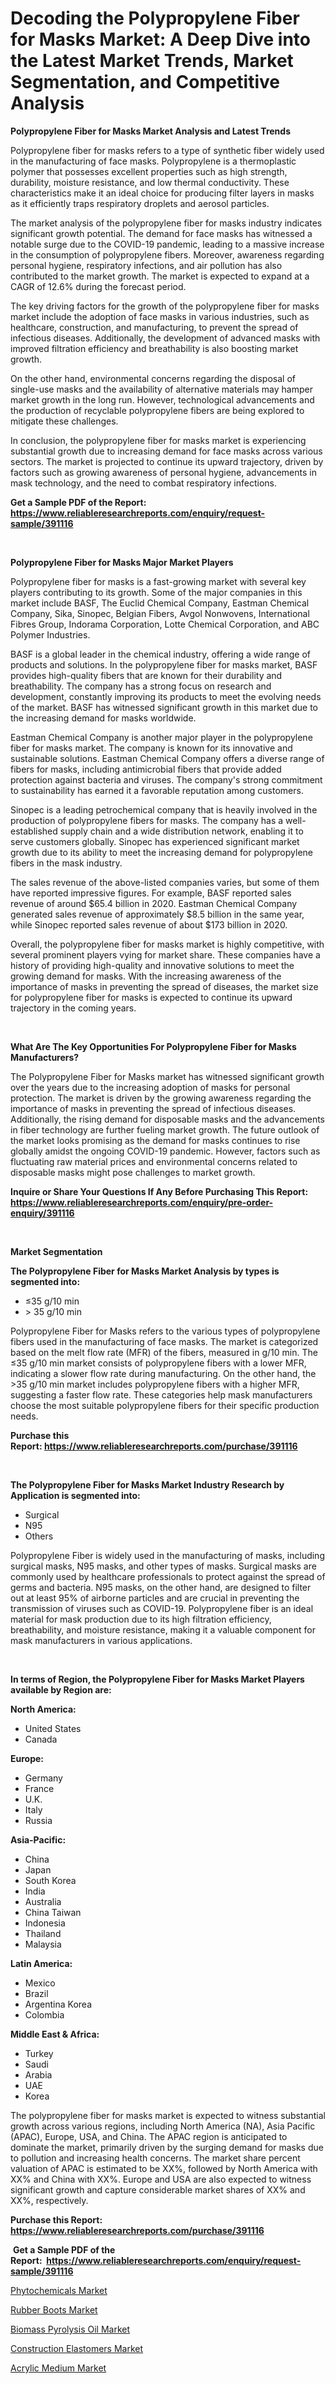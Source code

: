 <p><h1>Decoding the Polypropylene Fiber for Masks Market: A Deep Dive into the Latest Market Trends, Market Segmentation, and Competitive Analysis</h1></p><p><strong>Polypropylene Fiber for Masks Market Analysis and Latest Trends</strong></p>
<p><p>Polypropylene fiber for masks refers to a type of synthetic fiber widely used in the manufacturing of face masks. Polypropylene is a thermoplastic polymer that possesses excellent properties such as high strength, durability, moisture resistance, and low thermal conductivity. These characteristics make it an ideal choice for producing filter layers in masks as it efficiently traps respiratory droplets and aerosol particles.</p><p>The market analysis of the polypropylene fiber for masks industry indicates significant growth potential. The demand for face masks has witnessed a notable surge due to the COVID-19 pandemic, leading to a massive increase in the consumption of polypropylene fibers. Moreover, awareness regarding personal hygiene, respiratory infections, and air pollution has also contributed to the market growth. The market is expected to expand at a CAGR of 12.6% during the forecast period.</p><p>The key driving factors for the growth of the polypropylene fiber for masks market include the adoption of face masks in various industries, such as healthcare, construction, and manufacturing, to prevent the spread of infectious diseases. Additionally, the development of advanced masks with improved filtration efficiency and breathability is also boosting market growth.</p><p>On the other hand, environmental concerns regarding the disposal of single-use masks and the availability of alternative materials may hamper market growth in the long run. However, technological advancements and the production of recyclable polypropylene fibers are being explored to mitigate these challenges.</p><p>In conclusion, the polypropylene fiber for masks market is experiencing substantial growth due to increasing demand for face masks across various sectors. The market is projected to continue its upward trajectory, driven by factors such as growing awareness of personal hygiene, advancements in mask technology, and the need to combat respiratory infections.</p></p>
<p><strong>Get a Sample PDF of the Report:&nbsp; <a href="https://www.reliableresearchreports.com/enquiry/request-sample/391116">https://www.reliableresearchreports.com/enquiry/request-sample/391116</a></strong></p>
<p>&nbsp;</p>
<p><strong>Polypropylene Fiber for Masks Major Market Players</strong></p>
<p><p>Polypropylene fiber for masks is a fast-growing market with several key players contributing to its growth. Some of the major companies in this market include BASF, The Euclid Chemical Company, Eastman Chemical Company, Sika, Sinopec, Belgian Fibers, Avgol Nonwovens, International Fibres Group, Indorama Corporation, Lotte Chemical Corporation, and ABC Polymer Industries.</p><p>BASF is a global leader in the chemical industry, offering a wide range of products and solutions. In the polypropylene fiber for masks market, BASF provides high-quality fibers that are known for their durability and breathability. The company has a strong focus on research and development, constantly improving its products to meet the evolving needs of the market. BASF has witnessed significant growth in this market due to the increasing demand for masks worldwide.</p><p>Eastman Chemical Company is another major player in the polypropylene fiber for masks market. The company is known for its innovative and sustainable solutions. Eastman Chemical Company offers a diverse range of fibers for masks, including antimicrobial fibers that provide added protection against bacteria and viruses. The company's strong commitment to sustainability has earned it a favorable reputation among customers.</p><p>Sinopec is a leading petrochemical company that is heavily involved in the production of polypropylene fibers for masks. The company has a well-established supply chain and a wide distribution network, enabling it to serve customers globally. Sinopec has experienced significant market growth due to its ability to meet the increasing demand for polypropylene fibers in the mask industry.</p><p>The sales revenue of the above-listed companies varies, but some of them have reported impressive figures. For example, BASF reported sales revenue of around $65.4 billion in 2020. Eastman Chemical Company generated sales revenue of approximately $8.5 billion in the same year, while Sinopec reported sales revenue of about $173 billion in 2020.</p><p>Overall, the polypropylene fiber for masks market is highly competitive, with several prominent players vying for market share. These companies have a history of providing high-quality and innovative solutions to meet the growing demand for masks. With the increasing awareness of the importance of masks in preventing the spread of diseases, the market size for polypropylene fiber for masks is expected to continue its upward trajectory in the coming years.</p></p>
<p>&nbsp;</p>
<p><strong>What Are The Key Opportunities For Polypropylene Fiber for Masks Manufacturers?</strong></p>
<p><p>The Polypropylene Fiber for Masks market has witnessed significant growth over the years due to the increasing adoption of masks for personal protection. The market is driven by the growing awareness regarding the importance of masks in preventing the spread of infectious diseases. Additionally, the rising demand for disposable masks and the advancements in fiber technology are further fueling market growth. The future outlook of the market looks promising as the demand for masks continues to rise globally amidst the ongoing COVID-19 pandemic. However, factors such as fluctuating raw material prices and environmental concerns related to disposable masks might pose challenges to market growth.</p></p>
<p><strong>Inquire or Share Your Questions If Any Before Purchasing This Report: <a href="https://www.reliableresearchreports.com/enquiry/pre-order-enquiry/391116">https://www.reliableresearchreports.com/enquiry/pre-order-enquiry/391116</a></strong></p>
<p>&nbsp;</p>
<p><strong>Market Segmentation</strong></p>
<p><strong>The Polypropylene Fiber for Masks Market Analysis by types is segmented into:</strong></p>
<p><ul><li>≤35 g/10 min</li><li>> 35 g/10 min</li></ul></p>
<p><p>Polypropylene Fiber for Masks refers to the various types of polypropylene fibers used in the manufacturing of face masks. The market is categorized based on the melt flow rate (MFR) of the fibers, measured in g/10 min. The ≤35 g/10 min market consists of polypropylene fibers with a lower MFR, indicating a slower flow rate during manufacturing. On the other hand, the >35 g/10 min market includes polypropylene fibers with a higher MFR, suggesting a faster flow rate. These categories help mask manufacturers choose the most suitable polypropylene fibers for their specific production needs.</p></p>
<p><strong>Purchase this Report:&nbsp;<a href="https://www.reliableresearchreports.com/purchase/391116">https://www.reliableresearchreports.com/purchase/391116</a></strong></p>
<p>&nbsp;</p>
<p><strong>The Polypropylene Fiber for Masks Market Industry Research by Application is segmented into:</strong></p>
<p><ul><li>Surgical</li><li>N95</li><li>Others</li></ul></p>
<p><p>Polypropylene Fiber is widely used in the manufacturing of masks, including surgical masks, N95 masks, and other types of masks. Surgical masks are commonly used by healthcare professionals to protect against the spread of germs and bacteria. N95 masks, on the other hand, are designed to filter out at least 95% of airborne particles and are crucial in preventing the transmission of viruses such as COVID-19. Polypropylene fiber is an ideal material for mask production due to its high filtration efficiency, breathability, and moisture resistance, making it a valuable component for mask manufacturers in various applications.</p></p>
<p>&nbsp;</p>
<p><strong>In terms of Region, the Polypropylene Fiber for Masks Market Players available by Region are:</strong></p>
<p>
    <p> <strong> North America: </strong>
        <ul>
            <li>United States</li>
            <li>Canada</li>
        </ul>
        </p> 
    <p> <strong> Europe: </strong>
        <ul>
            <li>Germany</li>
            <li>France</li>
            <li>U.K.</li>
            <li>Italy</li>
            <li>Russia</li>
        </ul>
        </p> 
    <p> <strong> Asia-Pacific: </strong>
        <ul>
            <li>China</li>
            <li>Japan</li>
            <li>South Korea</li>
            <li>India</li>
            <li>Australia</li>
            <li>China Taiwan</li>
            <li>Indonesia</li>
            <li>Thailand</li>
            <li>Malaysia</li>
        </ul>
        </p> 
    <p> <strong> Latin America: </strong>
        <ul>
            <li>Mexico</li>
            <li>Brazil</li>
            <li>Argentina Korea</li>
            <li>Colombia</li>
        </ul>
        </p> 
    <p> <strong> Middle East & Africa: </strong>
        <ul>
            <li>Turkey</li>
            <li>Saudi</li>
            <li>Arabia</li>
            <li>UAE</li>
            <li>Korea</li>
        </ul>
    </p>
    </p>
<p><p>The polypropylene fiber for masks market is expected to witness substantial growth across various regions, including North America (NA), Asia Pacific (APAC), Europe, USA, and China. The APAC region is anticipated to dominate the market, primarily driven by the surging demand for masks due to pollution and increasing health concerns. The market share percent valuation of APAC is estimated to be XX%, followed by North America with XX% and China with XX%. Europe and USA are also expected to witness significant growth and capture considerable market shares of XX% and XX%, respectively.</p></p>
<p><strong>Purchase this Report: <a href="https://www.reliableresearchreports.com/purchase/391116">https://www.reliableresearchreports.com/purchase/391116</a></strong></p>
<p>&nbsp;<strong>Get a Sample PDF of the Report:&nbsp;&nbsp;<a href="https://www.reliableresearchreports.com/enquiry/request-sample/391116">https://www.reliableresearchreports.com/enquiry/request-sample/391116</a></strong></p>
<p><strong></strong></p>
<p><p><a href="https://medium.com/@tammyfreeman2022/phytochemicals-market-size-and-market-trends-complete-industry-overview-2023-to-2030-211e9e10dd40">Phytochemicals Market</a></p><p><a href="https://www.linkedin.com/pulse/rubber-boots-market-size-growth-forecast-from-2023-2030-0d6ee/">Rubber Boots Market</a></p><p><a href="https://medium.com/@rosejohnson762014/biomass-pyrolysis-oil-market-competitive-analysis-market-trends-and-forecast-to-2030-152887d1d1b4">Biomass Pyrolysis Oil Market</a></p><p><a href="https://medium.com/@anndavis1924/construction-elastomers-market-trends-forecast-and-competitive-analysis-to-2030-bb32520f81e9">Construction Elastomers Market</a></p><p><a href="https://medium.com/@samanthareed1916/acrylic-medium-market-exploring-market-share-market-trends-and-future-growth-443a6f7e0350">Acrylic Medium Market</a></p></p>